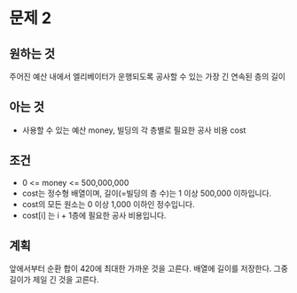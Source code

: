 # 문제 2

## 원하는 것

주어진 예산 내에서 엘리베이터가 운행되도록 공사할 수 있는 가장 긴 연속된 층의 길이

## 아는 것

- 사용할 수 있는 예산 money, 빌딩의 각 층별로 필요한 공사 비용 cost

## 조건

- 0 <= money <= 500,000,000
- cost는 정수형 배열이며, 길이(=빌딩의 층 수)는 1 이상 500,000 이하입니다.
- cost의 모든 원소는 0 이상 1,000 이하인 정수입니다.
- cost[i] 는 i + 1층에 필요한 공사 비용입니다.

## 계획

앞에서부터 순환 
합이 420에 최대한 가까운 것을 고른다.
배열에 길이를 저장한다.
그중 길이가 제일 긴 것을 고른다. 